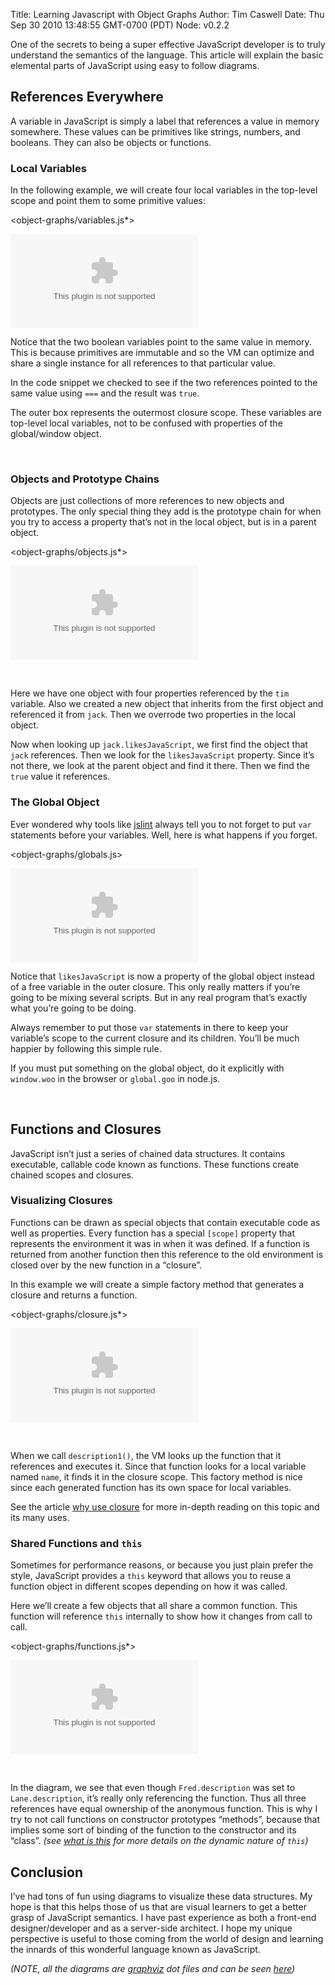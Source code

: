 Title: Learning Javascript with Object Graphs
Author: Tim Caswell
Date: Thu Sep 30 2010 13:48:55 GMT-0700 (PDT)
Node: v0.2.2

One of the secrets to being a super effective JavaScript developer is to truly understand the semantics of the language.  This article will explain the basic elemental parts of JavaScript using easy to follow diagrams.

## References Everywhere

A variable in JavaScript is simply a label that references a value in memory somewhere.  These values can be primitives like strings, numbers, and booleans.  They can also be objects or functions.

### Local Variables

In the following example, we will create four local variables in the top-level scope and point them to some primitive values:

<object-graphs/variables.js*>

![variables](object-graphs/variables.dot)

Notice that the two boolean variables point to the same value in memory.  This is because primitives are immutable and so the VM can optimize and share a single instance for all references to that particular value.

In the code snippet we checked to see if the two references pointed to the same value using `===` and the result was `true`.

The outer box represents the outermost closure scope.  These variables are top-level local variables, not to be confused with properties of the global/window object.

<br style="clear:left"/>

### Objects and Prototype Chains

Objects are just collections of more references to new objects and prototypes.  The only special thing they add is the prototype chain for when you try to access a property that’s not in the local object, but is in a parent object.

<object-graphs/objects.js*>

![shared-function](object-graphs/objects.dot)

<br style="clear:left"/>

Here we have one object with four properties referenced by the `tim` variable.  Also we created a new object that inherits from the first object and referenced it from `jack`.  Then we overrode two properties in the local object.

Now when looking up `jack.likesJavaScript`, we first find the object that `jack` references.  Then we look for the `likesJavaScript` property.  Since it’s not there, we look at the parent object and find it there.  Then we find the `true` value it references.

### The Global Object

Ever wondered why tools like [jslint][] always tell you to not forget to put `var` statements before your variables.  Well, here is what happens if you forget.

<object-graphs/globals.js>

![variables](object-graphs/globals.dot)

Notice that `likesJavaScript` is now a property of the global object instead of a free variable in the outer closure.  This only really matters if you’re going to be mixing several scripts.  But in any real program that’s exactly what you’re going to be doing.

Always remember to put those `var` statements in there to keep your variable’s scope to the current closure and its children.  You’ll be much happier by following this simple rule.

If you must put something on the global object, do it explicitly with `window.woo` in the browser or `global.goo` in node.js.

<br style="clear:left"/>

## Functions and Closures

JavaScript isn’t just a series of chained data structures.  It contains executable, callable code known as functions.  These functions create chained scopes and closures. 

### Visualizing Closures

Functions can be drawn as special objects that contain executable code as well as properties.  Every function has a special `[scope]` property that represents the environment it was in when it was defined.  If a function is returned from another function then this reference to the old environment is closed over by the new function in a “closure”.

In this example we will create a simple factory method that generates a closure and returns a function.

<object-graphs/closure.js*>

![variables](object-graphs/closure.dot)

<br style="clear:left"/>

When we call `description1()`, the VM looks up the function that it references and executes it.  Since that function looks for a local variable named `name`, it finds it in the closure scope.  This factory method is nice since each generated function has its own space for local variables.

See the article [why use closure][] for more in-depth reading on this topic and its many uses.

### Shared Functions and `this`

Sometimes for performance reasons, or because you just plain prefer the style, JavaScript provides a `this` keyword that allows you to reuse a function object in different scopes depending on how it was called.

Here we’ll create a few objects that all share a common function.  This function will reference `this` internally to show how it changes from call to call.

<object-graphs/functions.js*>

![variables](object-graphs/functions.dot)

<br style="clear:left"/>

In the diagram, we see that even though `Fred.description` was set to `Lane.description`, it’s really only referencing the function.  Thus all three references have equal ownership of the anonymous function.  This is why I try to not call functions on constructor prototypes “methods”, because that implies some sort of binding of the function to the constructor and its “class”. *(see [what is this][] for more details on the dynamic nature of `this`)*

## Conclusion

I’ve had tons of fun using diagrams to visualize these data structures.  My hope is that this helps those of us that are visual learners to get a better grasp of JavaScript semantics.  I have past experience as both a front-end designer/developer and as a server-side architect.  I hope my unique perspective is useful to those coming from the world of design and learning the innards of this wonderful language known as JavaScript.

*(NOTE, all the diagrams are [graphviz][] dot files and can be seen [here][])*

[jslint]: http://jslint.com/
[what is this]: http://howtonode.org/what-is-this
[why use closure]: http://howtonode.org/why-use-closure
[graphviz]: http://www.graphviz.org/
[here]: http://github.com/creationix/howtonode.org/tree/master/articles/object-graphs/
